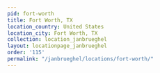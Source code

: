 ```yaml
---
pid: fort-worth
title: Fort Worth, TX
location_country: United States
location_city: Fort Worth, TX
collection: location_janbrueghel
layout: locationpage_janbrueghel
order: '115'
permalink: "/janbrueghel/locations/fort-worth/"
---
```

